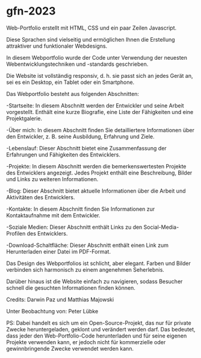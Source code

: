 # gfn-2023

Web-Portfolio erstellt mit HTML, CSS und ein paar Zeilen Javascript.

Diese Sprachen sind vielseitig und ermöglichen Ihnen die Erstellung attraktiver und funktionaler Webdesigns.

In diesem Webportfolio wurde der Code unter Verwendung der neuesten Webentwicklungstechniken und -standards geschrieben.

Die Website ist vollständig responsiv, d. h. sie passt sich an jedes Gerät an, sei es ein Desktop, ein Tablet oder ein Smartphone.


Das Webportfolio besteht aus folgenden Abschnitten:

-Startseite: In diesem Abschnitt werden der Entwickler und seine Arbeit vorgestellt. Enthält eine kurze Biografie, eine Liste der Fähigkeiten und eine Projektgalerie.


-Über mich: In diesem Abschnitt finden Sie detailliertere Informationen über den Entwickler, z. B. seine Ausbildung, Erfahrung und Ziele.


-Lebenslauf: Dieser Abschnitt bietet eine Zusammenfassung der Erfahrungen und Fähigkeiten des Entwicklers.


-Projekte: In diesem Abschnitt werden die bemerkenswertesten Projekte des Entwicklers angezeigt. Jedes Projekt enthält eine Beschreibung, Bilder und Links zu weiteren Informationen.


-Blog: Dieser Abschnitt bietet aktuelle Informationen über die Arbeit und Aktivitäten des Entwicklers.


-Kontakte: In diesem Abschnitt finden Sie Informationen zur Kontaktaufnahme mit dem Entwickler.


-Soziale Medien: Dieser Abschnitt enthält Links zu den Social-Media-Profilen des Entwicklers.


-Download-Schaltfläche: Dieser Abschnitt enthält einen Link zum Herunterladen einer Datei im PDF-Format.


Das Design des Webportfolios ist schlicht, aber elegant. Farben und Bilder verbinden sich harmonisch zu einem angenehmen Seherlebnis.

Darüber hinaus ist die Website einfach zu navigieren, sodass Besucher schnell die gesuchten Informationen finden können.

Credits:
Darwin Paz und Matthias Majowski

Unter Beobachtung von:
Peter Lübke

PS:
Dabei handelt es sich um ein Open-Source-Projekt, das nur für private Zwecke heruntergeladen, geklont und verändert werden darf. 
Das bedeutet, dass jeder den Web-Portfolio-Code herunterladen und für seine eigenen Projekte verwenden kann, 
er jedoch nicht für kommerzielle oder gewinnbringende Zwecke verwendet werden kann.
